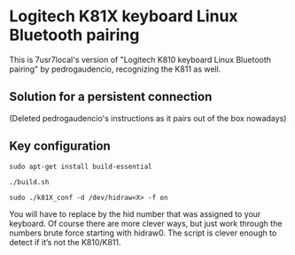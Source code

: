Logitech K81X keyboard Linux Bluetooth pairing
==============================================

This is 7usr7local's version of "Logitech K810 keyboard Linux Bluetooth pairing" by pedrogaudencio,
recognizing the K811 as well.

Solution for a persistent connection
------------------------------------

(Deleted pedrogaudencio's instructions as it pairs out of the box nowadays)

Key configuration
-----------------

`sudo apt-get install build-essential`

`./build.sh`

`sudo ./k81X_conf -d /dev/hidraw<X> -f on`

You will have to replace <X> by the hid number that was assigned to your keyboard. Of course there are more clever ways, but just work through the numbers brute force starting with hidraw0. The script is clever enough to detect if it’s not the K810/K811.
